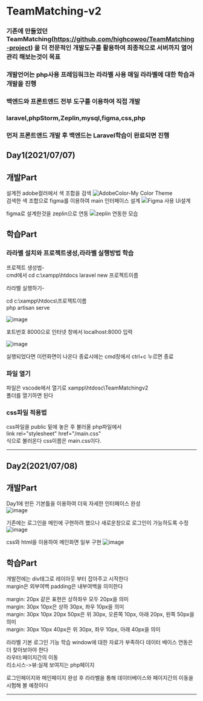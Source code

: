 # TeamMatching-v2

### 기존에 만들었던 TeamMatching(https://github.com/highcowoo/TeamMatching-project) 을 더 전문적인 개발도구를 활용하여 최종적으로 서버까지 열어 관리 해보는것이 목표  
### 개발언어는 php사용 프레임워크는 라라벨 사용 매일 라라벨에 대한 학습과 개발을 진행  
### 백엔드와 프론트엔드 전부 도구를 이용하여 직접 개발  
### laravel,phpStorm,Zeplin,mysql,figma,css,php  
### 먼저 프론트앤드 개발 후 백엔드는 Laravel학습이 완료되면 진행  

## Day1(2021/07/07)
## 개발Part
설계전 adobe컬러에서 색 조합을 검색
![AdobeColor-My Color Theme](https://user-images.githubusercontent.com/75231868/124706030-9a4c1100-df31-11eb-9883-3e378ee971da.jpeg)  
검색한 색 조합으로 figma를 이용하여 main 인터페이스 설계
![Figma 사용 Ui설계](https://user-images.githubusercontent.com/75231868/124705418-9b307300-df30-11eb-9b97-a7064c149636.png)  

figma로 설계한것을 zeplin으로 연동
![zeplin 연동한 모습](https://user-images.githubusercontent.com/75231868/124705519-bd29f580-df30-11eb-9168-445b21154469.png)  

## 학습Part

### 라라벨 설치와 프로젝트생성,라라벨 실행방법 학습  

프로젝트 생성법-  
cmd에서 
cd c:\xampp\htdocs
laravel new 프로젝트이름  

라라벨 실행하기-  

cd c:\xampp\htdocs\프로젝트이름  
php artisan serve  

![image](https://user-images.githubusercontent.com/75231868/124710408-b5218400-df37-11eb-9122-e64218413570.png)

포트번호 8000으로 인터넷 창에서 localhost:8000 입력

![image](https://user-images.githubusercontent.com/75231868/124710570-eb5f0380-df37-11eb-8e40-39b4256ecb5b.png)

실행되었다면 이런화면이 나온다 종료시에는 cmd창에서 ctrl+c 누르면 종료

### 파일 열기 
파일은 vscode에서 열기로 xampp\htdosc\TeamMatchingv2  
폴더를 열기하면 된다

### css파일 적용법
css파일을 public 밑에 놓은 후 불러올 php파일에서  
link rel="stylesheet" href="/main.css"  
 식으로 불러온다 css이름은 main.css이다.
 <hr>
 
## Day2(2021/07/08)
## 개발Part

Day1에 만든 기본틀을 이용하여 더욱 자세한 인터페이스 완성  
![image](https://user-images.githubusercontent.com/75231868/124861945-7949f580-dfef-11eb-9ffc-e1b96ae45bf5.png)


기존에는 로그인을 메인에 구현하려 했으나 새로운창으로 로그인이 가능하도록 수정  
![image](https://user-images.githubusercontent.com/75231868/124861822-3be56800-dfef-11eb-89ae-8fb7eb697cf4.png)  

css와 html을 이용하여 메인화면 일부 구현
![image](https://user-images.githubusercontent.com/75231868/124921249-27c35a00-e033-11eb-8c35-7e4ed1e4952a.png)


## 학습Part  
개발전에는 div태그로 레이아웃 부터 잡아주고 시작한다  
margin은 외부여백 padding은 내부여백을 의미한다  

margin: 20px 같은 표현은 상하좌우 모두 20px을 의미  
margin: 30px 10px은 상하 30px, 좌우 10px을 의미  
margin: 30px 10px 20px 50px은 위 30px, 오른쪽 10px, 아래 20px, 왼쪽 50px을 의미  
margin: 30px 10px 40px은 위 30px, 좌우 10px, 아래 40px을 의미  

라라벨 기본 로그인 기능 학습 window에 대한 자료가 부족하다 데이터 베이스 연동은 더 찾아보아야 한다  
라우터:페이지간의 이동  
리소시스->뷰:실제 보여지는 php페이지  

로그인페이지와 메인페이지 완성 후 라라벨을 통해 데이터베이스와 페이지간의 이동을 시험해 볼 예정이다  
<hr>
